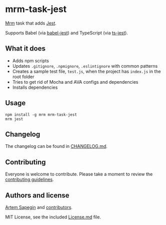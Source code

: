 <!-- Jest -->

# mrm-task-jest

[Mrm](https://github.com/sapegin/mrm) task that adds [Jest](https://facebook.github.io/jest/).

Supports Babel (via [babel-jest](https://github.com/facebook/jest/tree/master/packages/babel-jest)) and TypeScript (via [ts-jest](https://github.com/kulshekhar/ts-jest)).

## What it does

- Adds npm scripts
- Updates `.gitignore`, `.npmignore`, `.eslintignore` with common patterns
- Creates a sample test file, `test.js`, when the project has `index.js` in the root folder
- Tries to get rid of Mocha and AVA configs and dependencies
- Installs dependencies

## Usage

```
npm install -g mrm mrm-task-jest
mrm jest
```

## Changelog

The changelog can be found in [CHANGELOG.md](CHANGELOG.md).

## Contributing

Everyone is welcome to contribute. Please take a moment to review the [contributing guidelines](../../Contributing.md).

## Authors and license

[Artem Sapegin](https://sapegin.me) and [contributors](https://github.com/sapegin/mrm/graphs/contributors).

MIT License, see the included [License.md](License.md) file.
